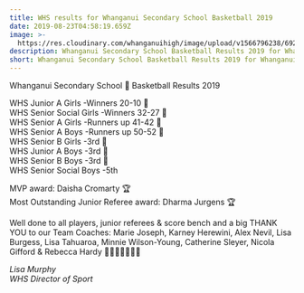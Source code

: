 ```yaml
---
title: WHS results for Whanganui Secondary School Basketball 2019
date: 2019-08-23T04:58:19.659Z
image: >-
  https://res.cloudinary.com/whanganuihigh/image/upload/v1566796238/69262835_1327489654066804_5419617208445698048_n.jpg
description: Whanganui Secondary School Basketball Results 2019 for Whanganui High School.
short: Whanganui Secondary School Basketball Results 2019 for Whanganui High School.
---
```

Whanganui Secondary School 🏀 Basketball Results 2019

WHS Junior A Girls -Winners 20-10 🥇  
WHS Senior Social Girls -Winners 32-27 🥇  
WHS Senior A Girls -Runners up 41-42 🥈  
WHS Senior A Boys -Runners up 50-52 🥈  
WHS Senior B Girls -3rd 🥉  
WHS Junior A Boys -3rd 🥉  
WHS Senior B Boys -3rd 🥉  
WHS Senior Social Boys -5th

MVP award: Daisha Cromarty 🏆  
Most Outstanding Junior Referee award: Dharma Jurgens 🏆

Well done to all players, junior referees & score bench and a big THANK YOU to our Team Coaches: Marie Joseph, Karney Herewini, Alex Nevil, Lisa Burgess, Lisa Tahuaroa, Minnie Wilson-Young, Catherine Sleyer, Nicola Gifford & Rebecca Hardy ⛹🏽‍♀️🏀⛹🏼‍♂️

_Lisa Murphy_  
_WHS Director of Sport_
